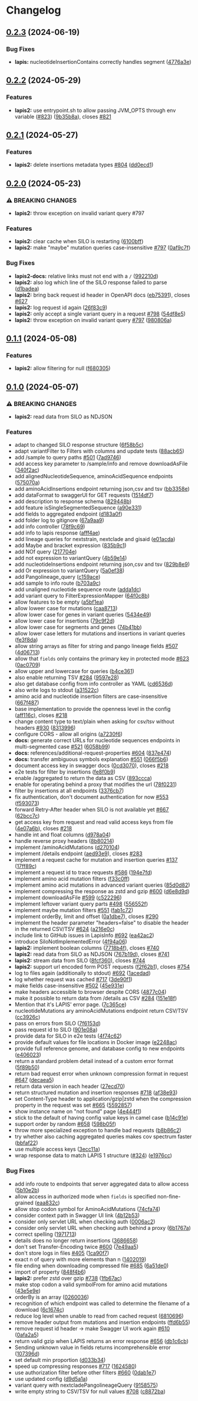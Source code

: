 # Changelog

## [0.2.3](https://github.com/GenSpectrum/LAPIS/compare/v0.2.2...v0.2.3) (2024-06-19)


### Bug Fixes

* **lapis:** nucleotideInsertionContains correctly handles segment ([4776a3e](https://github.com/GenSpectrum/LAPIS/commit/4776a3e9f48ed834ed64f24af28b05535e98d917))

## [0.2.2](https://github.com/GenSpectrum/LAPIS/compare/v0.2.1...v0.2.2) (2024-05-29)


### Features

* **lapis2:** use entrypoint.sh to allow passing JVM_OPTS through env variable ([#823](https://github.com/GenSpectrum/LAPIS/issues/823)) ([9b35b8a](https://github.com/GenSpectrum/LAPIS/commit/9b35b8aa1c76ab487fc775db42946bcac52a6b7f)), closes [#821](https://github.com/GenSpectrum/LAPIS/issues/821)

## [0.2.1](https://github.com/GenSpectrum/LAPIS/compare/v0.2.0...v0.2.1) (2024-05-27)


### Features

* **lapis2:** delete insertions metadata types [#804](https://github.com/GenSpectrum/LAPIS/issues/804) ([dd0ecd1](https://github.com/GenSpectrum/LAPIS/commit/dd0ecd12ad80f1e61b217d2f60d7247aff3ac2d9))

## [0.2.0](https://github.com/GenSpectrum/LAPIS/compare/v0.1.1...v0.2.0) (2024-05-23)


### ⚠ BREAKING CHANGES

* **lapis2:** throw exception on invalid variant query #797

### Features

* **lapis2:** clear cache when SILO is restarting ([6100bff](https://github.com/GenSpectrum/LAPIS/commit/6100bff487f6f0a9d3012414b66584019924e355))
* **lapis2:** make "maybe" mutation queries case-insensitive [#797](https://github.com/GenSpectrum/LAPIS/issues/797) ([0af9c7f](https://github.com/GenSpectrum/LAPIS/commit/0af9c7f01740d39768135d4fd4e1112c87a75af1))


### Bug Fixes

* **lapis2-docs:** relative links must not end with a `/` ([992210d](https://github.com/GenSpectrum/LAPIS/commit/992210d8cb0441de289fa71e1108bd3c1b35eecf))
* **lapis2:** also log which line of the SILO response failed to parse ([d1badea](https://github.com/GenSpectrum/LAPIS/commit/d1badea53d501435c0a26048d6ff0e874659ce39))
* **lapis2:** bring back request id header in OpenAPI docs ([eb75391](https://github.com/GenSpectrum/LAPIS/commit/eb7539164962f814d60e4920818d3f13c76c67e1)), closes [#627](https://github.com/GenSpectrum/LAPIS/issues/627)
* **lapis2:** log request id again ([26f83c9](https://github.com/GenSpectrum/LAPIS/commit/26f83c91eb51a0ccf0a30dd471480ac752d1dacb))
* **lapis2:** only accept a single variant query in a request [#798](https://github.com/GenSpectrum/LAPIS/issues/798) ([54df8e5](https://github.com/GenSpectrum/LAPIS/commit/54df8e5bfa432ea8c3ffdf00ea47a5fd3af29633))
* **lapis2:** throw exception on invalid variant query [#797](https://github.com/GenSpectrum/LAPIS/issues/797) ([980806a](https://github.com/GenSpectrum/LAPIS/commit/980806ac762e7186546edff3ea338569683dcc90))

## [0.1.1](https://github.com/GenSpectrum/LAPIS/compare/v0.1.0...v0.1.1) (2024-05-08)


### Features

* **lapis2:** allow filtering for null ([f680305](https://github.com/GenSpectrum/LAPIS/commit/f680305320a8a8c03a56902fd8754f25d167e935))

## [0.1.0](https://github.com/GenSpectrum/LAPIS/compare/v0.0.1...v0.1.0) (2024-05-07)


### ⚠ BREAKING CHANGES

* **lapis2:** read data from SILO as NDJSON

### Features

* adapt to changed SILO response structure ([6f58b5c](https://github.com/GenSpectrum/LAPIS/commit/6f58b5c27de8edfcc16e1ac931978a9fca10b36a))
* adapt variantFilter to Filters with columns and update tests ([88acb65](https://github.com/GenSpectrum/LAPIS/commit/88acb655616472d4af78733689da331c2f127994))
* add /sample to query paths [#501](https://github.com/GenSpectrum/LAPIS/issues/501) ([7ad9746](https://github.com/GenSpectrum/LAPIS/commit/7ad9746c52d7b80c9805b7f14df1c05d3d41b063))
* add access key parameter to /sample/info and remove downloadAsFile ([340f2ac](https://github.com/GenSpectrum/LAPIS/commit/340f2acf08ae49d6f9fb1965f1971fd22e21f618))
* add alignedNucleotideSequence, aminoAcidSequence endpoints ([575070a](https://github.com/GenSpectrum/LAPIS/commit/575070a31dfee6a3ff01e443d9b9241dcde11ae3))
* add aminoAcidInsertions endpoint returning json,csv and tsv ([bb3358e](https://github.com/GenSpectrum/LAPIS/commit/bb3358e84cd605728d1138db51f6f0a8f8f948a7))
* add dataFormat to swaggerUI for GET requests ([1514df7](https://github.com/GenSpectrum/LAPIS/commit/1514df72afa1294eb470ab27efa96a22ec121532))
* add description to response schema ([829448b](https://github.com/GenSpectrum/LAPIS/commit/829448b6d88dc10a7809f57c829436ebd97d42e2))
* add feature isSingleSegmentedSequence ([a90e331](https://github.com/GenSpectrum/LAPIS/commit/a90e3312dd742e789885495c74aef5643683f4dc))
* add fields to aggregated endpoint ([d183a0f](https://github.com/GenSpectrum/LAPIS/commit/d183a0f77cd9bbc419315a5299151e080fd8a616))
* add folder log to gitignore ([67a9aa9](https://github.com/GenSpectrum/LAPIS/commit/67a9aa94e6f44e246ac41e6fd529fc10c0f4bfa1))
* add info controller ([78f9c69](https://github.com/GenSpectrum/LAPIS/commit/78f9c69d3d9bad85f140ad2a79bbe25593ed6043))
* add info to lapis response ([afff4ae](https://github.com/GenSpectrum/LAPIS/commit/afff4ae12090759c6a274fdd181725420d1d49bc))
* add lineage queries for nextstrain, nextclade and gisaid ([e01acda](https://github.com/GenSpectrum/LAPIS/commit/e01acda5ab248a62490d7f0e67cb53cb7b627c79))
* add Maybe and bracket expression ([835b9c1](https://github.com/GenSpectrum/LAPIS/commit/835b9c17a3dff528536e99fe2e0f5c5b4b3b8a26))
* add NOf query ([217704e](https://github.com/GenSpectrum/LAPIS/commit/217704ed4db7107de3a0e35959e6af15b2ca9759))
* add not expression to variantQuery ([4b59e14](https://github.com/GenSpectrum/LAPIS/commit/4b59e1416d1e9006525be7395ddbe9148c6f3296))
* add nucleotideInsertions endpoint returning json,csv and tsv ([829b8e9](https://github.com/GenSpectrum/LAPIS/commit/829b8e95a63d841ee451f9e6b4a88aef8988c736))
* add Or expression to variantQuery ([5a0ef38](https://github.com/GenSpectrum/LAPIS/commit/5a0ef385fb64198fff655a465c3de9bebfb6b3f4))
* add Pangolineage_query ([c159ace](https://github.com/GenSpectrum/LAPIS/commit/c159ace5d82554ed2757596a39d7482d37083657))
* add sample to info route ([b703a9c](https://github.com/GenSpectrum/LAPIS/commit/b703a9c2ebe569213507ca72726c325caf944aa2))
* add unaligned nucleotide sequence route ([adda1dc](https://github.com/GenSpectrum/LAPIS/commit/adda1dc2107c7a6d8b2a3590a753312868371088))
* add variant query to FilterExpressionMapper ([64f0c8b](https://github.com/GenSpectrum/LAPIS/commit/64f0c8babf8b21a414128613e99111e91b71db5e))
* allow features to be empty ([a5bf1ea](https://github.com/GenSpectrum/LAPIS/commit/a5bf1ea5614f24c2308d8ddc482dfe652491606a))
* allow loweer case for mutations ([caa8713](https://github.com/GenSpectrum/LAPIS/commit/caa8713df7887f01187957167a388af7705a36b5))
* allow lower case for genes in variant queries ([5434e49](https://github.com/GenSpectrum/LAPIS/commit/5434e491cfa643b118bfb449b47448fae4a82866))
* allow lower case for insertions ([79c9f2d](https://github.com/GenSpectrum/LAPIS/commit/79c9f2d1b240b556c2bd457a821d9802ab2dbeca))
* allow lower case for segments and genes ([74b41bb](https://github.com/GenSpectrum/LAPIS/commit/74b41bba2f74c3f235175cdd2e244a70d9f3a024))
* allow lower case letters for mutations and insertions in variant queries ([fe3f8da](https://github.com/GenSpectrum/LAPIS/commit/fe3f8da0f11a9a250f6952446c5107dfccabc8dd))
* allow string arrays as filter for string and pango lineage fields [#507](https://github.com/GenSpectrum/LAPIS/issues/507) ([4d06713](https://github.com/GenSpectrum/LAPIS/commit/4d067132962d9c482294f6edcfca7b196055619a))
* allow that `fields` only contains the primary key in protected mode [#623](https://github.com/GenSpectrum/LAPIS/issues/623) ([0ac0709](https://github.com/GenSpectrum/LAPIS/commit/0ac070986c7bb9e1468704228fa7835e3ca858d6))
* allow upper and lowercase for queries ([b4ce361](https://github.com/GenSpectrum/LAPIS/commit/b4ce36137fd4059ade99afaae49efeee623cfa44))
* also enable returning TSV [#284](https://github.com/GenSpectrum/LAPIS/issues/284) ([9597e28](https://github.com/GenSpectrum/LAPIS/commit/9597e28f7d5494d7b7eeb7c6489f381b9e5cc36b))
* also get database config from info controller as YAML ([cd6536d](https://github.com/GenSpectrum/LAPIS/commit/cd6536d7ed28f1268e818a61b6018759b0d63989))
* also write logs to stdout ([a31522c](https://github.com/GenSpectrum/LAPIS/commit/a31522c9a85ec0d9329ca77aa37f001952c99e7b))
* amino acid and nucleotide insertion filters are case-insensitive ([667f487](https://github.com/GenSpectrum/LAPIS/commit/667f487abdf9124af83cfce7c49486f4fb4a6412))
* base implementation to provide the openness level in the config ([aff116c](https://github.com/GenSpectrum/LAPIS/commit/aff116ce691d79543dd97c9cbaccee09aee53cd1)), closes [#218](https://github.com/GenSpectrum/LAPIS/issues/218)
* change content type to text/plain when asking for csv/tsv without headers [#930](https://github.com/GenSpectrum/LAPIS/issues/930) ([8313996](https://github.com/GenSpectrum/LAPIS/commit/831399692fdf1bcce6fc9e4021e950c4ee8bc00f))
* configure CORS - allow all origins ([a7230f6](https://github.com/GenSpectrum/LAPIS/commit/a7230f6e0cb4d70d94e62454242a1df92d753e0d))
* **docs:** generate correct URLs for nucleotide sequences endpoints in multi-segmented case [#521](https://github.com/GenSpectrum/LAPIS/issues/521) ([6058b99](https://github.com/GenSpectrum/LAPIS/commit/6058b9923f399c89f99dbc7fbc57eac6c5d231af))
* **docs:** references/additional-request-properties [#604](https://github.com/GenSpectrum/LAPIS/issues/604) ([837e474](https://github.com/GenSpectrum/LAPIS/commit/837e4741ce27a2d85641a452c3ac9ab2d5f5490e))
* **docs:** transfer ambiguous symbols explanation [#551](https://github.com/GenSpectrum/LAPIS/issues/551) ([066f5b6](https://github.com/GenSpectrum/LAPIS/commit/066f5b65d9a4be7ca55a508aa66ec69b3f1f435a))
* document access key in swagger docs ([0cd3070](https://github.com/GenSpectrum/LAPIS/commit/0cd307047218bcc8ceb6890ba237df8a4bfe9976)), closes [#218](https://github.com/GenSpectrum/LAPIS/issues/218)
* e2e tests for filter by insertions ([fe8f0b9](https://github.com/GenSpectrum/LAPIS/commit/fe8f0b984895ed0a3a6775083658f07485e9a72c))
* enable /aggregated to return the data as CSV ([893ccca](https://github.com/GenSpectrum/LAPIS/commit/893cccac1a98acfa037677c18e5a8bc3035294cc))
* enable for operating behind a proxy that modifies the url ([78f0231](https://github.com/GenSpectrum/LAPIS/commit/78f0231e9a653841d5838c3859f09aea9002d04a))
* filter by insertions at all endpoints ([3376cb7](https://github.com/GenSpectrum/LAPIS/commit/3376cb79c12e00cb99f27184825de01dd6994e16))
* fix authentication, don't document authentication for now [#553](https://github.com/GenSpectrum/LAPIS/issues/553) ([f593073](https://github.com/GenSpectrum/LAPIS/commit/f593073c8571f295af0ca0c6fcdcb8da7a9143aa))
* forward Retry-After header when SILO is not available yet [#667](https://github.com/GenSpectrum/LAPIS/issues/667) ([62bcc7c](https://github.com/GenSpectrum/LAPIS/commit/62bcc7ce7b1966c10a2bab6e6e287a932fd1a668))
* get access key from request and read valid access keys from file ([4e07a6b](https://github.com/GenSpectrum/LAPIS/commit/4e07a6bcf7a95880ebe0c5322fdff5ef1178fa45)), closes [#218](https://github.com/GenSpectrum/LAPIS/issues/218)
* handle int and float columns ([d978a04](https://github.com/GenSpectrum/LAPIS/commit/d978a041decba559308c2dc50b8f5ec0e0845bae))
* handle reverse proxy headers ([8b80214](https://github.com/GenSpectrum/LAPIS/commit/8b8021407986cf73c9e35ff8d56fd7d79eb4ca75))
* implement /aminoAcidMutations ([d270104](https://github.com/GenSpectrum/LAPIS/commit/d270104fdcb9f3784917c4a324fc0f6f5d4359ca))
* implement /details endpoint ([aed93e9](https://github.com/GenSpectrum/LAPIS/commit/aed93e9e32dc400b8c21b18d9ada5b661deffc11)), closes [#283](https://github.com/GenSpectrum/LAPIS/issues/283)
* implement a request cache for mutation and insertion queries [#137](https://github.com/GenSpectrum/LAPIS/issues/137) ([17ff89c](https://github.com/GenSpectrum/LAPIS/commit/17ff89cbeef2ef118e4e2c85b0c66d51e8034939))
* implement a request id to trace requests [#586](https://github.com/GenSpectrum/LAPIS/issues/586) ([194e7fd](https://github.com/GenSpectrum/LAPIS/commit/194e7fd2682d62080ef4f32c0a93aec5472a2451))
* implement amino acid mutation filters ([f33c0ff](https://github.com/GenSpectrum/LAPIS/commit/f33c0ff25294dfee8a4d104671aa0f508da48caa))
* implement amino acid mutations in advanced variant queries ([85d0d82](https://github.com/GenSpectrum/LAPIS/commit/85d0d82f049c8a663042721ecf6411aaf759dd6b))
* implement compressing the response as zstd and gzip [#600](https://github.com/GenSpectrum/LAPIS/issues/600) ([d6e8d9d](https://github.com/GenSpectrum/LAPIS/commit/d6e8d9d7d759da85eac0e1ef23e508751b24d460))
* implement downloadAsFile [#599](https://github.com/GenSpectrum/LAPIS/issues/599) ([c522296](https://github.com/GenSpectrum/LAPIS/commit/c52229612280b9d36b0ff1a2dfaa8cb9436cf558))
* implement leftover variant query parts [#498](https://github.com/GenSpectrum/LAPIS/issues/498) ([556552f](https://github.com/GenSpectrum/LAPIS/commit/556552f000aaa9f8233af0e98d7784eeee8c9ac1))
* implement maybe mutation filters [#551](https://github.com/GenSpectrum/LAPIS/issues/551) ([fab1c72](https://github.com/GenSpectrum/LAPIS/commit/fab1c72be10cb4ff978621d99fbf85f2cb32651b))
* implement orderBy, limit and offset ([0a1dbe7](https://github.com/GenSpectrum/LAPIS/commit/0a1dbe77cc4e0e4ac0ce22329c2559ccf33fc9a6)), closes [#290](https://github.com/GenSpectrum/LAPIS/issues/290)
* implement the header parameter "headers=false" to disable the header in the returned CSV/TSV [#624](https://github.com/GenSpectrum/LAPIS/issues/624) ([a216e0c](https://github.com/GenSpectrum/LAPIS/commit/a216e0cb4bf40abc500e79a2c22aad7af02becd4))
* include link to GitHub issues in LapisInfo [#692](https://github.com/GenSpectrum/LAPIS/issues/692) ([ea42ac2](https://github.com/GenSpectrum/LAPIS/commit/ea42ac2ad8527286662f86e44ce870d8f48564a5))
* introduce SiloNotImplementedError ([4f94a06](https://github.com/GenSpectrum/LAPIS/commit/4f94a06cbbbb6a07efa895fd2805f0c705199ff5))
* **lapis2:** implement boolean columns ([7718b4f](https://github.com/GenSpectrum/LAPIS/commit/7718b4fe2c5f9785df4d0372060133bec71fc25c)), closes [#740](https://github.com/GenSpectrum/LAPIS/issues/740)
* **lapis2:** read data from SILO as NDJSON ([767b19d](https://github.com/GenSpectrum/LAPIS/commit/767b19dfb4222b550affde62b77fa370f0337da3)), closes [#741](https://github.com/GenSpectrum/LAPIS/issues/741)
* **lapis2:** stream data from SILO ([8fcf360](https://github.com/GenSpectrum/LAPIS/commit/8fcf36058ac12c0d2faa91cab5a50a757da2bc16)), closes [#744](https://github.com/GenSpectrum/LAPIS/issues/744)
* **lapis2:** support url encoded form POST requests ([f2f62b1](https://github.com/GenSpectrum/LAPIS/commit/f2f62b16f4e46f041875464042948d7a2e621e3b)), closes [#754](https://github.com/GenSpectrum/LAPIS/issues/754)
* log to files again (additionally to stdout) [#692](https://github.com/GenSpectrum/LAPIS/issues/692) ([1acedad](https://github.com/GenSpectrum/LAPIS/commit/1acedad0abe29200258fa3762db8cc2ee0214311))
* log whether request was cached [#717](https://github.com/GenSpectrum/LAPIS/issues/717) ([3de90f1](https://github.com/GenSpectrum/LAPIS/commit/3de90f1b42374f0554543f2c6edac729c2d83e6e))
* make fields case-insensitive [#502](https://github.com/GenSpectrum/LAPIS/issues/502) ([45e931e](https://github.com/GenSpectrum/LAPIS/commit/45e931e5f098cf17d3820274b47457929ab80b0a))
* make headers accessible to browser despite CORS ([4877c04](https://github.com/GenSpectrum/LAPIS/commit/4877c04054b274d8db9c7cc73f337cc8120126b9))
* make it possible to return data from /details as CSV [#284](https://github.com/GenSpectrum/LAPIS/issues/284) ([151e18f](https://github.com/GenSpectrum/LAPIS/commit/151e18f88682d35b38075bfed1826b4265d2ba8b))
* Mention that it's LAPIS' error page. ([7c365ce](https://github.com/GenSpectrum/LAPIS/commit/7c365ce7d1e5837dbdea295f89b16246431e7657))
* nucleotideMutations ary aminoAcidMutations endpoint return CSV/TSV ([cc3926c](https://github.com/GenSpectrum/LAPIS/commit/cc3926c8cb029cbc3c02a96ecfc4d0afe84edab9))
* pass on errors from SILO ([7f6153d](https://github.com/GenSpectrum/LAPIS/commit/7f6153da72e1e245781ce3935368db3ea8eea063))
* pass request id to SILO ([901e08a](https://github.com/GenSpectrum/LAPIS/commit/901e08addc9f65725149a16772a896078622840c))
* provide data for SILO in e2e tests ([4f74c62](https://github.com/GenSpectrum/LAPIS/commit/4f74c626f495deabdf428a658782b8a0f952883e))
* provide default values for file locations in Docker image ([e2248ac](https://github.com/GenSpectrum/LAPIS/commit/e2248ac41500a02b9e43dbd0730259d2888e3c91))
* provide full reference genome, and database config to new endpoints ([e406023](https://github.com/GenSpectrum/LAPIS/commit/e40602300286b2948a9c8e16fdc8d4963e2a1f4a))
* return a standard problem detail instead of a custom error format ([5f89b50](https://github.com/GenSpectrum/LAPIS/commit/5f89b50f38fb0deb3a979e3e8438bb0b3f86bbc0))
* return bad request error when unknown compression format in request [#647](https://github.com/GenSpectrum/LAPIS/issues/647) ([decaea5](https://github.com/GenSpectrum/LAPIS/commit/decaea5a94b60553318b7df87c4f25ac793e885e))
* return data version in each header ([27ecd70](https://github.com/GenSpectrum/LAPIS/commit/27ecd70116a9526954c1b83c1091cfba9d11261b))
* return structured mutation and insertion responses [#718](https://github.com/GenSpectrum/LAPIS/issues/718) ([af38e93](https://github.com/GenSpectrum/LAPIS/commit/af38e93a22dd83fc8cceb096443ecac78abe88cb))
* set Content-Type header to application/gzip|zstd when the compression property in the request was set [#665](https://github.com/GenSpectrum/LAPIS/issues/665) ([5592857](https://github.com/GenSpectrum/LAPIS/commit/5592857a6d170b32c7318ae00a3aa132d1cd6d77))
* show instance name on "not found" page ([4e444f1](https://github.com/GenSpectrum/LAPIS/commit/4e444f14d7305e9063b8b84b67c66269f9e960d2))
* stick to the default of having config value keys in camel case ([b14c91e](https://github.com/GenSpectrum/LAPIS/commit/b14c91ef88968d93dd3c3aec06e54abc6191aed1))
* support order by random [#658](https://github.com/GenSpectrum/LAPIS/issues/658) ([598b05f](https://github.com/GenSpectrum/LAPIS/commit/598b05ffa793631e8448c294a1bffd1e435e0673))
* throw more specialized exception to handle bad requests ([b8b86c2](https://github.com/GenSpectrum/LAPIS/commit/b8b86c236fe128f2724547db8d4e12384d4e79c2))
* try whether also caching aggregated queries makes cov spectrum faster ([bbfaf22](https://github.com/GenSpectrum/LAPIS/commit/bbfaf2270ddb0870122c8be7928d9d86be0713cd))
* use multiple access keys ([3ecc11a](https://github.com/GenSpectrum/LAPIS/commit/3ecc11a039005b2d5ba36095af9d84fdd4bc329d))
* wrap response data to match LAPIS 1 structure ([#324](https://github.com/GenSpectrum/LAPIS/issues/324)) ([e1976cc](https://github.com/GenSpectrum/LAPIS/commit/e1976ccf7bcac2a31b77cdfd039c26ede91d6be1))


### Bug Fixes

* add info route to endpoints that server aggregated data to allow access ([5b10e2b](https://github.com/GenSpectrum/LAPIS/commit/5b10e2b12e1021041fb01f786ccb6ec8543193b6))
* allow access in authorized mode when `fields` is specified non-fine-grained ([eaa832c](https://github.com/GenSpectrum/LAPIS/commit/eaa832cf4cc90692fe26872f63998033ceae066b))
* allow stop codon symbol for AminoAcidMutations ([74cfa74](https://github.com/GenSpectrum/LAPIS/commit/74cfa748454c0b010664570a8bf5441ec6d262e2))
* consider context path in Swagger UI link ([4b12b53](https://github.com/GenSpectrum/LAPIS/commit/4b12b53c189fbed920569d00e36f749d38019158))
* consider only servlet URL when checking auth ([0006ac2](https://github.com/GenSpectrum/LAPIS/commit/0006ac2d604f0d485c7cce8f75517f5a05781de2))
* consider only servlet URL when checking auth behind a proxy ([6b1767a](https://github.com/GenSpectrum/LAPIS/commit/6b1767aab15338b68cf9b1a54ae3e5ae322780a7))
* correct spelling ([1971713](https://github.com/GenSpectrum/LAPIS/commit/197171397ded4cf0ce5fea7b3e83ccb5209b36cd))
* details does no longer return insertions ([3686658](https://github.com/GenSpectrum/LAPIS/commit/3686658caeb69eabd8b6723dc8e09b06dd32650f))
* don't set Transfer-Encoding twice [#600](https://github.com/GenSpectrum/LAPIS/issues/600) ([7e49aa5](https://github.com/GenSpectrum/LAPIS/commit/7e49aa5e03bf296f75ebe82fd96f7775efe83978))
* don't store logs in files [#405](https://github.com/GenSpectrum/LAPIS/issues/405) ([1ca90f7](https://github.com/GenSpectrum/LAPIS/commit/1ca90f7b4181121efbf675ba0ffa38931a86f5e5))
* exact n of query with more elements than n ([1402019](https://github.com/GenSpectrum/LAPIS/commit/140201999099378e5f847b472b6653044a6b5bb9))
* file ending when downloading compressed file [#685](https://github.com/GenSpectrum/LAPIS/issues/685) ([6a51de0](https://github.com/GenSpectrum/LAPIS/commit/6a51de0da7c0cab4ef6bbf366f6902f5635c8c1c))
* import of property ([848f4b6](https://github.com/GenSpectrum/LAPIS/commit/848f4b620158a75797cc172234970d195669f65e))
* **lapis2:** prefer zstd over gzip [#738](https://github.com/GenSpectrum/LAPIS/issues/738) ([1fb67ac](https://github.com/GenSpectrum/LAPIS/commit/1fb67acd22e272f897b005853bf038eddd5d6e0d))
* make stop codon a valid symbolFrom for amino acid mutations ([43e5e9e](https://github.com/GenSpectrum/LAPIS/commit/43e5e9e86410145e796ce2e0a2e6767eee19d0d7))
* orderBy is an array ([0260036](https://github.com/GenSpectrum/LAPIS/commit/02600361ca444a07b7999b73d47b9c824090f68b))
* recognition of which endpoint was called to determine the filename of a download ([6c1674c](https://github.com/GenSpectrum/LAPIS/commit/6c1674c985f877b3e23c8fe2d985a06d9977494a))
* reduce log level when unable to read from cached request ([6810696](https://github.com/GenSpectrum/LAPIS/commit/68106968d25a29ddfc0d32fd99122f6308b16b82))
* remove header output from mutations and insertion endpoints ([ffd6b55](https://github.com/GenSpectrum/LAPIS/commit/ffd6b558523c41d7b3566bf70a89ad35f61ee256))
* remove request id header -&gt; make Swagger UI work again [#610](https://github.com/GenSpectrum/LAPIS/issues/610) ([0afa2a5](https://github.com/GenSpectrum/LAPIS/commit/0afa2a5e07543554962146e69491713265303415))
* return valid gzip when LAPIS returns an error response [#656](https://github.com/GenSpectrum/LAPIS/issues/656) ([db1c6cb](https://github.com/GenSpectrum/LAPIS/commit/db1c6cb77a16fcc00e59dd78d61ddee6d1c0ce94))
* Sending unknown value in fields returns incomprehensible error ([107396d](https://github.com/GenSpectrum/LAPIS/commit/107396deca9ed1a2514529056db4c582d25349d5))
* set default min proportion ([d033b34](https://github.com/GenSpectrum/LAPIS/commit/d033b344395bedd1c44d4e860d6facd9852d953e))
* speed up compressing responses [#717](https://github.com/GenSpectrum/LAPIS/issues/717) ([1624580](https://github.com/GenSpectrum/LAPIS/commit/16245803659269ae239edb8abff9f73ba9357722))
* use authorization filter before other filters [#660](https://github.com/GenSpectrum/LAPIS/issues/660) ([0dab1e7](https://github.com/GenSpectrum/LAPIS/commit/0dab1e7e765a1250eb1ed06bd894ec7dc0713b5a))
* use updated config ([d9d5a1a](https://github.com/GenSpectrum/LAPIS/commit/d9d5a1a1f307a8909adf5c2fb6c9724c8089935f))
* variant query with nextcladePangolineageQuery ([9158575](https://github.com/GenSpectrum/LAPIS/commit/915857543f28e4d2ab5d56d8cfbceb6071952cef))
* write empty string to CSV/TSV for null values [#708](https://github.com/GenSpectrum/LAPIS/issues/708) ([c8872ba](https://github.com/GenSpectrum/LAPIS/commit/c8872badc135a7e86c522f0c360db447b4f62ee3))
